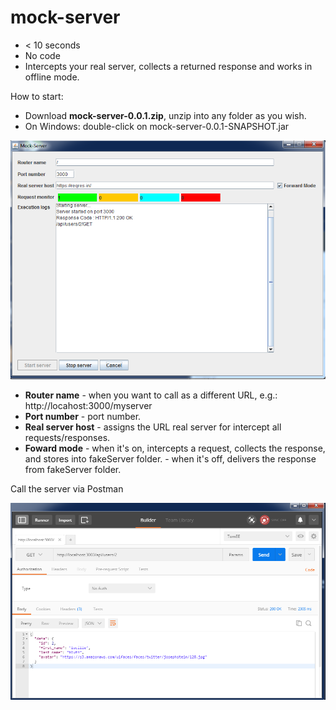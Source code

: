 # mock-server

- < 10 seconds
- No code
- Intercepts your real server, collects a returned response and works in offline mode.

How to start:

- Download <b>mock-server-0.0.1.zip</b>, unzip into any folder as you wish.
- On Windows: double-click on mock-server-0.0.1-SNAPSHOT.jar 

![alt tag](https://github.com/andersonfonseka/mock-server/blob/master/images/mock-server.png)

- <b>Router name</b> - when you want to call as a different URL, e.g.: http://locahost:3000/myserver
- <b>Port number</b> - port number.
- <b>Real server host</b> - assigns the URL real server for intercept all requests/responses.
- <b>Foward mode</b> 
		- when it's on, intercepts a request, collects the response, and stores into fakeServer folder.
		- when it's off, delivers the response from fakeServer folder.


Call the server via Postman

![alt tag](https://github.com/andersonfonseka/mock-server/blob/master/images/postman.png)


